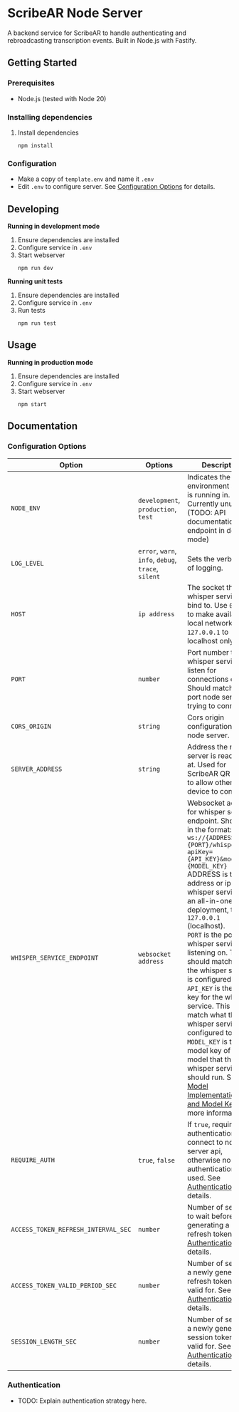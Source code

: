 # ScribeAR Node Server

A backend service for ScribeAR to handle authenticating and rebroadcasting transcription events. Built in Node.js with Fastify. 

## Getting Started

### Prerequisites

* Node.js (tested with Node 20)

### Installing dependencies

1. Install dependencies
      ```
      npm install
      ```

### Configuration

* Make a copy of `template.env` and name it `.env`
* Edit `.env` to configure server. See [Configuration Options](#configuration-options) for details.

## Developing

**Running in development mode**

1. Ensure dependencies are installed
2. Configure service in `.env`
3. Start webserver
    ```
    npm run dev
    ```

**Running unit tests**

1. Ensure dependencies are installed
2. Configure service in `.env`
3. Run tests
    ```
    npm run test
    ```

## Usage

**Running in production mode**

1. Ensure dependencies are installed
2. Configure service in `.env`
3. Start webserver
    ```
    npm start
    ```

## Documentation

### Configuration Options

| Option | Options | Description |
| - | - | - |
| `NODE_ENV` | `development`, `production`, `test` | Indicates the environment service is running in. Currently unused. (TODO: API documentation endpoint in dev mode) |
| `LOG_LEVEL` | `error`, `warn`, `info`, `debug`, `trace`, `silent` | Sets the verbosity of logging. |
| `HOST` | `ip address` | The socket the whisper service will bind to. Use `0.0.0.0` to make available to local network, `127.0.0.1` to localhost only. |
| `PORT` | `number` | Port number that whisper service will listen for connections on. Should match the port node server is trying to connect to. |
| `CORS_ORIGIN` | `string` | Cors origin configuration for node server. |
| `SERVER_ADDRESS` | `string` | Address the node server is reachable at. Used for ScribeAR QR code to allow other device to connect. |
| `WHISPER_SERVICE_ENDPOINT` | `websocket address` | Websocket address for whisper service endpoint. Should be in the format: <br> `ws://{ADDRESS}:{PORT}/whisper?apiKey={API_KEY}&modelKey={MODEL_KEY}` <br> ADDRESS is the address or ip of the whisper service. For an all-in-one deployment, this is `127.0.0.1` (localhost). <br> `PORT` is the port the whisper service is listening on. This should match what the whisper service is configured to use. <br> `API_KEY` is the api key for the whisper service. This should match what the whisper service is configured to use. <br> `MODEL_KEY` is the model key of the model that the whisper service should run. See [Model Implementations and Model Keys](../whisper-service/README.md#model-implementations-and-model-keys) for more information. |
| `REQUIRE_AUTH` | `true`, `false` | If `true`, requires authentication to connect to node server api, otherwise no authentication is used. See [Authentication](#authentication) for details. |
| `ACCESS_TOKEN_REFRESH_INTERVAL_SEC` | `number` | Number of seconds to wait before generating a new refresh token. See [Authentication](#authentication) for details. |
| `ACCESS_TOKEN_VALID_PERIOD_SEC` | `number` | Number of seconds a newly generated refresh token is valid for. See [Authentication](#authentication) for details. |
| `SESSION_LENGTH_SEC` | `number` | Number of seconds a newly generated session token is valid for. See [Authentication](#authentication) for details. |

### Authentication

* TODO: Explain authentication strategy here.